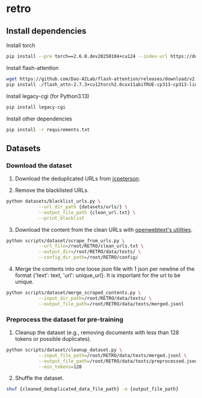# retro

## Install dependencies
Install torch
```bash
pip install --pre torch==2.6.0.dev20250104+cu124 --index-url https://download.pytorch.org/whl/nightly/cu124
```

Install flash-attention
```bash
wget https://github.com/Dao-AILab/flash-attention/releases/download/v2.7.3/flash_attn-2.7.3+cu12torch2.6cxx11abiTRUE-cp313-cp313-linux_x86_64.whl 
pip install ./flash_attn-2.7.3+cu12torch2.6cxx11abiTRUE-cp313-cp313-linux_x86_64.whl
```

Install legacy-cgi (for Python3.13)
```bash
pip install legacy-cgi
```

Install other dependencies
```bash
pip install -r requirements.txt
```

## Datasets
### Download the dataset
1. Download the deduplicated URLs from [jcpeterson](https://mega.nz/#F!EZZD0YwJ!9_PlEQzdMVLaNdKv_ICNVQ!cc4RgQQZ).

2. Remove the blacklisted URLs.
```bash
python datasets/blacklist_urls.py \
            --url_dir_path {datasets/urls/} \
            --output_file_path {clean_url.txt} \
            --print_blacklist
```
3. Download the content from the clean URLs with [openwebtext's utilities](https://github.com/eukaryote31/openwebtext/blob/master/download.py).
```bash
python scripts/dataset/scrape_from_urls.py \
            --url_file=/root/RETRO/clean_urls.txt \
            --output_dir=/root/RETRO/data/texts/ \
            --config_dir_path=/root/RETRO/config/
```
4. Merge the contents into one loose json file with 1 json per newline of the format {'text': text, 'url': unique_url}. It is important for the url to be unique.
```bash
python scripts/dataset/merge_scraped_contents.py \
            --input_dir_path=/root/RETRO/data/texts/ \
            --output_file_path=/root/RETRO/data/texts/merged.jsonl
```

### Preprocess the dataset for pre-training
1. Cleanup the dataset (e.g., removing documents with less than 128 tokens or possible duplicates).
```bash
python scripts/dataset/cleanup_dataset.py \
            --input_file_path=/root/RETRO/data/texts/merged.jsonl \
            --output_file_path=/root/RETRO/data/texts/preprocessed.jsonl \
            --min_tokens=128
```
2. Shuffle the dataset.
```bash
shuf {cleaned_deduplicated_data_file_path} -o {output_file_path}
```


